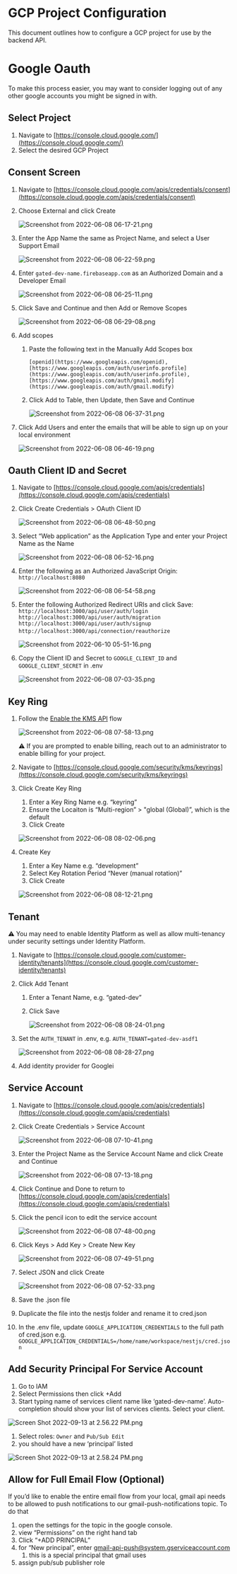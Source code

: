 # GCP Project Configuration

This document outlines how to configure a GCP project for use by the backend API. 

# Google Oauth

To make this process easier, you may want to consider logging out of any other google accounts you might be signed in with.

## Select Project

1. Navigate to [https://console.cloud.google.com/](https://console.cloud.google.com/)
2. Select the desired GCP Project

## Consent Screen

1. Navigate to [https://console.cloud.google.com/apis/credentials/consent](https://console.cloud.google.com/apis/credentials/consent)
2. Choose External and click Create
    
    ![Screenshot from 2022-06-08 06-17-21.png](images/Screenshot_from_2022-06-08_06-17-21.png)
    
3. Enter the App Name the same as Project Name, and select a User Support Email
    
    ![Screenshot from 2022-06-08 06-22-59.png](images/Screenshot_from_2022-06-08_06-22-59.png)
    
4. Enter `gated-dev-name.firebaseapp.com`  as an Authorized Domain and a Developer Email
    
    ![Screenshot from 2022-06-08 06-25-11.png](images/Screenshot_from_2022-06-08_06-25-11.png)
    
5. Click Save and Continue and then Add or Remove Scopes
    
    ![Screenshot from 2022-06-08 06-29-08.png](images/Screenshot_from_2022-06-08_06-29-08.png)
    
6. Add scopes
    1. Paste the following text in the Manually Add Scopes box
        
        ```
        [openid](https://www.googleapis.com/openid), [https://www.googleapis.com/auth/userinfo.profile](https://www.googleapis.com/auth/userinfo.profile), [https://www.googleapis.com/auth/gmail.modify](https://www.googleapis.com/auth/gmail.modify)
        ```
        
    2. Click Add to Table, then Update, then Save and Continue
        
        ![Screenshot from 2022-06-08 06-37-31.png](images/Screenshot_from_2022-06-08_06-37-31.png)
        
7. Click Add Users and enter the emails that will be able to sign up on your local environment
    
    ![Screenshot from 2022-06-08 06-46-19.png](images/Screenshot_from_2022-06-08_06-46-19.png)
    

## Oauth Client ID and Secret

1. Navigate to [https://console.cloud.google.com/apis/credentials](https://console.cloud.google.com/apis/credentials)
2. Click Create Credentials > OAuth Client ID
    
    ![Screenshot from 2022-06-08 06-48-50.png](images/Screenshot_from_2022-06-08_06-48-50.png)
    
3. Select “Web application” as the Application Type and enter your Project Name as the Name
    
    ![Screenshot from 2022-06-08 06-52-16.png](images/Screenshot_from_2022-06-08_06-52-16.png)
    
4. Enter the following as an Authorized JavaScript Origin:
`http://localhost:8080`
    
    ![Screenshot from 2022-06-08 06-54-58.png](images/Screenshot_from_2022-06-08_06-54-58.png)
    
5. Enter the following Authorized Redirect URIs and click Save:
`http://localhost:3000/api/user/auth/login`
`http://localhost:3000/api/user/auth/migration`
`http://localhost:3000/api/user/auth/signup`
`http://localhost:3000/api/connection/reauthorize`‪
    
    ![Screenshot from 2022-06-10 05-51-16.png](images/Screenshot_from_2022-06-10_05-51-16.png)
    
6. Copy the Client ID and Secret to `GOOGLE_CLIENT_ID` and `GOOGLE_CLIENT_SECRET`  in .env
    
    ![Screenshot from 2022-06-08 07-03-35.png](images/Screenshot_from_2022-06-08_07-03-35.png)
    

## Key Ring

1. Follow the [Enable the KMS API](https://console.cloud.google.com/flows/enableapi?apiid=cloudkms.googleapis.com&redirect=https://console.cloud.google.com/security/kms/keyrings) flow
    
    ![Screenshot from 2022-06-08 07-58-13.png](images/Screenshot_from_2022-06-08_07-58-13.png)
    
    <aside>
    ⚠️ If you are prompted to enable billing, reach out to an administrator to enable billing for your project.
    
    </aside>
    
2. Navigate to [https://console.cloud.google.com/security/kms/keyrings](https://console.cloud.google.com/security/kms/keyrings)
3. Click Create Key Ring
    1. Enter a Key Ring Name e.g. “keyring”
    2. Ensure the Locaiton is “Multi-region” > "global (Global)”, which is the default
    3. Click Create
    
    ![Screenshot from 2022-06-08 08-02-06.png](images/Screenshot_from_2022-06-08_08-02-06.png)
    
4. Create Key
    1. Enter a Key Name e.g. “development”
    2. Select Key Rotation Period “Never (manual rotation)”
    3. Click Create
    
    ![Screenshot from 2022-06-08 08-12-21.png](images/Screenshot_from_2022-06-08_08-12-21.png)
    

## Tenant

<aside>
⚠️ You may need to enable Identity Platform as well as allow multi-tenancy under security settings under Identity Platform.

</aside>

1. Navigate to [https://console.cloud.google.com/customer-identity/tenants](https://console.cloud.google.com/customer-identity/tenants)
2. Click Add Tenant
    1. Enter a Tenant Name, e.g. “gated-dev”
    2. Click Save
        
        ![Screenshot from 2022-06-08 08-24-01.png](images/Screenshot_from_2022-06-08_08-24-01.png)
        
3. Set the `AUTH_TENANT` in .env, e.g. `AUTH_TENANT=gated-dev-asdf1`
    
    ![Screenshot from 2022-06-08 08-28-27.png](images/Screenshot_from_2022-06-08_08-28-27.png)
    
4. Add identity provider for Googlei

## Service Account

1. Navigate to [https://console.cloud.google.com/apis/credentials](https://console.cloud.google.com/apis/credentials)
2. Click Create Credentials > Service Account
    
    ![Screenshot from 2022-06-08 07-10-41.png](images/Screenshot_from_2022-06-08_07-10-41.png)
    
3. Enter the Project Name as the Service Account Name and click Create and Continue
    
    ![Screenshot from 2022-06-08 07-13-18.png](images/Screenshot_from_2022-06-08_07-13-18.png)
    
4. Click Continue and Done to return to [https://console.cloud.google.com/apis/credentials](https://console.cloud.google.com/apis/credentials)
5. Click the pencil icon to edit the service account
    
    ![Screenshot from 2022-06-08 07-48-00.png](images/Screenshot_from_2022-06-08_07-48-00.png)
    
6. Click Keys > Add Key > Create New Key 
    
    ![Screenshot from 2022-06-08 07-49-51.png](images/Screenshot_from_2022-06-08_07-49-51.png)
    
7. Select JSON and click Create
    
    ![Screenshot from 2022-06-08 07-52-33.png](images/Screenshot_from_2022-06-08_07-52-33.png)
    
8. Save the .json file
9. Duplicate the file into the nestjs folder and rename it to cred.json
10. In the .env file, update `GOOGLE_APPLICATION_CREDENTIALS` to the full path of cred.json
e.g. `GOOGLE_APPLICATION_CREDENTIALS=/home/name/workspace/nestjs/cred.json`

## Add Security Principal For Service Account

1. Go to IAM
2. Select Permissions then click +Add
3. Start typing name of services client name like ‘gated-dev-name’. Auto-completion should show your list of services clients. Select your client.

![Screen Shot 2022-09-13 at 2.56.22 PM.png](images/Screen_Shot_2022-09-13_at_2.56.22_PM.png)

1. Select roles:  `Owner` and `Pub/Sub Edit`
2. you should have a new ‘principal’ listed

![Screen Shot 2022-09-13 at 2.58.24 PM.png](images/Screen_Shot_2022-09-13_at_2.58.24_PM.png)


## Allow for Full Email Flow (Optional)

If you’d like to enable the entire email flow from your local, gmail api needs to be allowed to push notifications to our gmail-push-notifications topic. To do that

1. open the settings for the topic in the google console.
2. view “Permissions” on the right hand tab
3. Click “+ADD PRINCIPAL”
4. for “New principal”, enter [gmail-api-push@system.gserviceaccount.com](mailto:gmail-api-push@system.gserviceaccount.com) 
    1. this is a special principal that gmail uses 
5. assign pub/sub publisher role